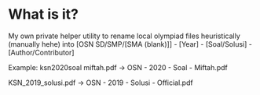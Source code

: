 # What is it?
My own private helper utility to rename local olympiad files heuristically (manually hehe)
into [OSN SD/SMP/[SMA (blank)]] - [Year] - [Soal/Solusi] - [Author/Contributor]

Example:
ksn2020soal miftah.pdf → OSN - 2020 - Soal - Miftah.pdf

KSN_2019_solusi.pdf → OSN - 2019 - Solusi - Official.pdf
